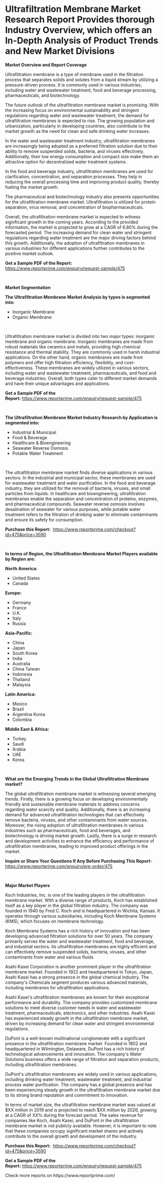 <p><h1>Ultrafiltration Membrane Market Research Report Provides thorough Industry Overview, which offers an In-Depth Analysis of Product Trends and New Market Divisions</h1></p><p><strong>Market Overview and Report Coverage</strong></p>
<p><p>Ultrafiltration membrane is a type of membrane used in the filtration process that separates solids and solutes from a liquid stream by utilizing a pressure-driven process. It is commonly used in various industries, including water and wastewater treatment, food and beverage processing, pharmaceuticals, and biotechnology.</p><p>The future outlook of the ultrafiltration membrane market is promising. With the increasing focus on environmental sustainability and stringent regulations regarding water and wastewater treatment, the demand for ultrafiltration membranes is expected to rise. The growing population and urbanization, particularly in developing countries, also contribute to the market growth as the need for clean and safe drinking water increases.</p><p>In the water and wastewater treatment industry, ultrafiltration membranes are increasingly being adopted as a preferred filtration solution due to their ability to remove suspended solids, bacteria, and viruses effectively. Additionally, their low energy consumption and compact size make them an attractive option for decentralized water treatment systems.</p><p>In the food and beverage industry, ultrafiltration membranes are used for clarification, concentration, and separation processes. They help in reducing the overall processing time and improving product quality, thereby fueling the market growth.</p><p>The pharmaceutical and biotechnology industry also presents opportunities for the ultrafiltration membrane market. Ultrafiltration is utilized for protein separation, virus removal, and concentration of biopharmaceuticals.</p><p>Overall, the ultrafiltration membrane market is expected to witness significant growth in the coming years. According to the provided information, the market is projected to grow at a CAGR of 6.80% during the forecasted period. The increasing demand for clean water and stringent regulations regarding water treatment are the major driving factors behind this growth. Additionally, the adoption of ultrafiltration membranes in various industries for different applications further contributes to the positive market outlook.</p></p>
<p><strong>Get a Sample PDF of the Report:</strong> <a href="https://www.reportprime.com/enquiry/request-sample/475">https://www.reportprime.com/enquiry/request-sample/475</a></p>
<p>&nbsp;</p>
<p><strong>Market Segmentation</strong></p>
<p><strong>The Ultrafiltration Membrane Market Analysis by types is segmented into:</strong></p>
<p><ul><li>Inorganic Membrane</li><li>Organic Membrane</li></ul></p>
<p>&nbsp;</p>
<p><p>Ultrafiltration membrane market is divided into two major types: inorganic membrane and organic membrane. Inorganic membranes are made from robust materials like ceramics and metals, providing high chemical resistance and thermal stability. They are commonly used in harsh industrial applications. On the other hand, organic membranes are made from polymers and offer high filtration efficiency, flexibility, and cost-effectiveness. These membranes are widely utilized in various sectors, including water and wastewater treatment, pharmaceuticals, and food and beverage industries. Overall, both types cater to different market demands and have their unique advantages and applications.</p></p>
<p><strong>Get a Sample PDF of the Report:</strong>&nbsp;<a href="https://www.reportprime.com/enquiry/request-sample/475">https://www.reportprime.com/enquiry/request-sample/475</a></p>
<p>&nbsp;</p>
<p><strong>The Ultrafiltration Membrane Market Industry Research by Application is segmented into:</strong></p>
<p><ul><li>Industrial & Municipal</li><li>Food & Beverage</li><li>Healthcare & Bioengineering</li><li>Seawater Reverse Osmosis</li><li>Potable Water Treatment</li></ul></p>
<p>&nbsp;</p>
<p><p>The ultrafiltration membrane market finds diverse applications in various sectors. In the industrial and municipal sector, these membranes are used for wastewater treatment and water purification. In the food and beverage industry, they are utilized for the removal of bacteria, viruses, and small particles from liquids. In healthcare and bioengineering, ultrafiltration membranes enable the separation and concentration of proteins, enzymes, and pharmaceutical compounds. Seawater reverse osmosis involves desalination of seawater for various purposes, while potable water treatment refers to the filtration of drinking water to eliminate contaminants and ensure its safety for consumption.</p></p>
<p><strong>Purchase this Report:</strong>&nbsp; <a href="https://www.reportprime.com/checkout?id=475&price=3590">https://www.reportprime.com/checkout?id=475&price=3590</a></p>
<p>&nbsp;</p>
<p><strong>In terms of Region, the Ultrafiltration Membrane Market Players available by Region are:</strong></p>
<p>
    <p> <strong> North America: </strong>
        <ul>
            <li>United States</li>
            <li>Canada</li>
        </ul>
        </p> 
    <p> <strong> Europe: </strong>
        <ul>
            <li>Germany</li>
            <li>France</li>
            <li>U.K.</li>
            <li>Italy</li>
            <li>Russia</li>
        </ul>
        </p> 
    <p> <strong> Asia-Pacific: </strong>
        <ul>
            <li>China</li>
            <li>Japan</li>
            <li>South Korea</li>
            <li>India</li>
            <li>Australia</li>
            <li>China Taiwan</li>
            <li>Indonesia</li>
            <li>Thailand</li>
            <li>Malaysia</li>
        </ul>
        </p> 
    <p> <strong> Latin America: </strong>
        <ul>
            <li>Mexico</li>
            <li>Brazil</li>
            <li>Argentina Korea</li>
            <li>Colombia</li>
        </ul>
        </p> 
    <p> <strong> Middle East & Africa: </strong>
        <ul>
            <li>Turkey</li>
            <li>Saudi</li>
            <li>Arabia</li>
            <li>UAE</li>
            <li>Korea</li>
        </ul>
    </p>
    </p>
<p>&nbsp;</p>
<p><strong>What are the Emerging Trends in the Global Ultrafiltration Membrane market?</strong></p>
<p><p>The global ultrafiltration membrane market is witnessing several emerging trends. Firstly, there is a growing focus on developing environmentally friendly and sustainable membrane materials to address concerns regarding water scarcity and quality. Additionally, there is an increasing demand for advanced ultrafiltration technologies that can effectively remove bacteria, viruses, and other contaminants from water sources. Moreover, the rising adoption of ultrafiltration membranes in various industries such as pharmaceuticals, food and beverages, and biotechnology is driving market growth. Lastly, there is a surge in research and development activities to enhance the efficiency and performance of ultrafiltration membranes, leading to improved product offerings in the market.</p></p>
<p><strong>Inquire or Share Your Questions If Any Before Purchasing This Report</strong>- <a href="https://www.reportprime.com/enquiry/pre-order/475">https://www.reportprime.com/enquiry/pre-order/475</a></p>
<p>&nbsp;</p>
<p><strong>Major Market Players</strong></p>
<p><p>Koch Industries, Inc. is one of the leading players in the ultrafiltration membrane market. With a diverse range of products, Koch has established itself as a key player in the global filtration industry. The company was founded in 1940 by Fred C. Koch and is headquartered in Wichita, Kansas. It operates through various subsidiaries, including Koch Membrane Systems (KMS), which focuses on membrane technology.</p><p>Koch Membrane Systems has a rich history of innovation and has been developing advanced filtration solutions for over 50 years. The company primarily serves the water and wastewater treatment, food and beverage, and industrial sectors. Its ultrafiltration membranes are highly efficient and can effectively remove suspended solids, bacteria, viruses, and other contaminants from water and various fluids.</p><p>Asahi Kasei Corporation is another prominent player in the ultrafiltration membrane market. Founded in 1922 and headquartered in Tokyo, Japan, Asahi Kasei has a strong presence in the global chemical industry. The company's Chemicals segment produces various advanced materials, including membranes for ultrafiltration applications.</p><p>Asahi Kasei's ultrafiltration membranes are known for their exceptional performance and durability. The company provides customized membrane solutions to meet diverse customer needs in water and wastewater treatment, pharmaceuticals, electronics, and other industries. Asahi Kasei has experienced steady growth in the ultrafiltration membrane market, driven by increasing demand for clean water and stringent environmental regulations.</p><p>DuPont is a well-known multinational conglomerate with a significant presence in the ultrafiltration membrane market. Founded in 1802 and headquartered in Wilmington, Delaware, DuPont has a rich history of technological advancements and innovation. The company's Water Solutions business offers a wide range of filtration and separation products, including ultrafiltration membranes.</p><p>DuPont's ultrafiltration membranes are widely used in various applications, including drinking water treatment, wastewater treatment, and industrial process water purification. The company has a global presence and has been experiencing steady growth in the ultrafiltration membrane market due to its strong brand reputation and commitment to innovation.</p><p>In terms of market size, the ultrafiltration membrane market was valued at $XX million in 2019 and is projected to reach $XX million by 2026, growing at a CAGR of XX% during the forecast period. The sales revenue for companies like Koch, Asahi Kasei, and DuPont in the ultrafiltration membrane market is not publicly available. However, it is important to note that these companies occupy significant market shares and actively contribute to the overall growth and development of the industry.</p></p>
<p><strong>Purchase this Report:</strong>&nbsp;&nbsp;<a href="https://www.reportprime.com/checkout?id=475&price=3590">https://www.reportprime.com/checkout?id=475&price=3590</a></p>
<p></p>
<p><strong>Get a Sample PDF of the Report:</strong>&nbsp;<a href="https://www.reportprime.com/enquiry/request-sample/475">https://www.reportprime.com/enquiry/request-sample/475</a></p>
<p>Check more reports on https://www.reportprime.com/</p>
